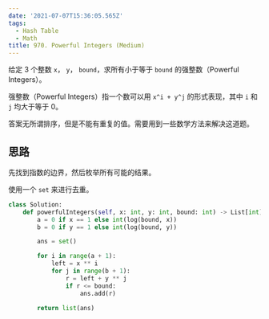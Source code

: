 ```yaml
---
date: '2021-07-07T15:36:05.565Z'
tags:
  - Hash Table
  - Math
title: 970. Powerful Integers (Medium)
---
```


给定 3 个整数 `x`， `y`， `bound`，求所有小于等于 `bound` 的强整数（Powerful Integers）。

强整数（Powerful Integers）指一个数可以用 `x^i + y^j` 的形式表现，其中 `i` 和 `j` 均大于等于 0。

答案无所谓排序，但是不能有重复的值。需要用到一些数学方法来解决这道题。

<!-- more -->

## 思路

先找到指数的边界，然后枚举所有可能的结果。

使用一个 `set` 来进行去重。

```python
class Solution:
    def powerfulIntegers(self, x: int, y: int, bound: int) -> List[int]:
        a = 0 if x == 1 else int(log(bound, x))
        b = 0 if y == 1 else int(log(bound, y))

        ans = set()

        for i in range(a + 1):
            left = x ** i
            for j in range(b + 1):
                r = left + y ** j
                if r <= bound:
                    ans.add(r)

        return list(ans)
```
